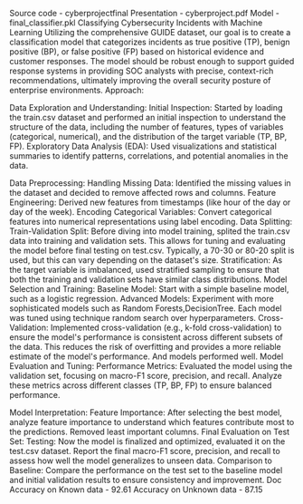 Source code - cyberprojectfinal
Presentation - cyberproject.pdf
Model - final_classifier.pkl
 Classifying Cybersecurity Incidents with Machine Learning
Utilizing the comprehensive GUIDE dataset, our goal is to create a classification model that categorizes incidents as true positive (TP), benign positive (BP), or false positive (FP) based on historical evidence and customer responses. The model should be robust enough to support guided response systems in providing SOC analysts with precise, context-rich recommendations, ultimately improving the overall security posture of enterprise environments.
Approach:

Data Exploration and Understanding:
Initial Inspection: Started by loading the train.csv dataset and performed an initial inspection to understand the structure of the data, including the number of features, types of variables (categorical, numerical), and the distribution of the target variable (TP, BP, FP).
Exploratory Data Analysis (EDA): Used visualizations and statistical summaries to identify patterns, correlations, and potential anomalies in the data. 

Data Preprocessing:
Handling Missing Data: Identified the missing values in the dataset and decided to remove affected rows and columns.
Feature Engineering: Derived new features from timestamps (like hour of the day or day of the week).
Encoding Categorical Variables: Convert categorical features into numerical representations using label encoding.
Data Splitting:
Train-Validation Split: Before diving into model training, splited the train.csv data into training and validation sets. This allows for tuning and evaluating the model before final testing on test.csv. Typically, a 70-30 or 80-20 split is used, but this can vary depending on the dataset's size.
Stratification: As the target variable is imbalanced, used stratified sampling to ensure that both the training and validation sets have similar class distributions.
Model Selection and Training:
Baseline Model: Start with a simple baseline model, such as a logistic regression.
Advanced Models: Experiment with more sophisticated models such as Random Forests,DecisionTree. Each model was tuned using technique random search over hyperparameters.
Cross-Validation: Implemented cross-validation (e.g., k-fold cross-validation) to ensure the model's performance is consistent across different subsets of the data. This reduces the risk of overfitting and provides a more reliable estimate of the model's performance. And models performed well.
Model Evaluation and Tuning:
Performance Metrics: Evaluated the model using the validation set, focusing on macro-F1 score, precision, and recall. Analyze these metrics across different classes (TP, BP, FP) to ensure balanced performance.

Model Interpretation:
Feature Importance: After selecting the best model, analyze feature importance to understand which features contribute most to the predictions.
Removed least important columns.
Final Evaluation on Test Set:
Testing: Now the model is finalized and optimized, evaluated it on the test.csv dataset. Report the final macro-F1 score, precision, and recall to assess how well the model generalizes to unseen data.
Comparison to Baseline: Compare the performance on the test set to the baseline model and initial validation results to ensure consistency and improvement.
Doc
Accuracy on Known data - 92.61
Accuracy on Unknown data - 87.15
